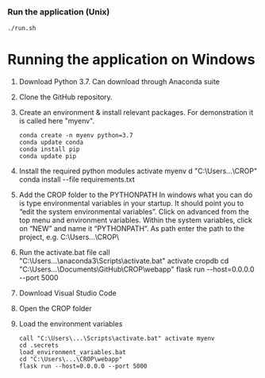 ### Run the application (Unix)
    ./run.sh

# Running the application on Windows

1.	Download Python 3.7. Can download through Anaconda suite
2.	Clone the GitHub repository. 
3.	Create an environment & install relevant packages. For demonstration it is called here "myenv".

        conda create -n myenv python=3.7
        conda update conda
        conda install pip
        conda update pip

4.	Install the required python modules
        activate myenv
        d "C:\Users\...\CROP\"
        conda install --file requirements.txt

5.	Add the CROP folder to the PYTHONPATH
In windows what you can do is type environmental variables in your startup. It should point you to “edit the system environmental variables”. Click on advanced from the top menu and environment variables. Within the system variables, click on “NEW” and name it “PYTHONPATH”. As path enter the path to the project, e.g. C:\Users\...\CROP\
6.	Run the activate.bat file
        call "C:\Users\...\anaconda3\Scripts\activate.bat" activate cropdb
        cd "C:\Users\...\Documents\GitHub\CROP\webapp"
        flask run --host=0.0.0.0 --port 5000

7.	Download Visual Studio Code

8.  Open the CROP folder

9.  Load the environment variables 

        call "C:\Users\...\Scripts\activate.bat" activate myenv
        cd .secrets
        load_environment_variables.bat
        cd "C:\Users\...\CROP\webapp"
        flask run --host=0.0.0.0 --port 5000

